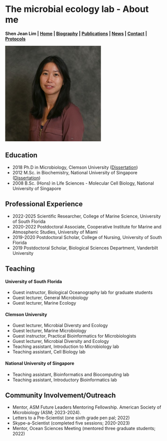 # The microbial ecology lab - About me 
**Shen Jean Lim | [Home](https://shenjean.github.io) | [Biography](bio.md) | [Publications](pubs.md) | [News](news.md) | [Contact](contact.md) | [Protocols](protocols.md)**

![Shen Jean Lim](Pics/Jean_Indoor.jpg)

## Education

- 2018	Ph.D in Microbiology,	Clemson University ([Dissertation](https://open.clemson.edu/all_dissertations/2566/))
- 2012	M.Sc. in Biochemistry,	National University of Singapore ([Dissertation](https://scholarbank.nus.edu.sg/handle/10635/30289))
- 2008	B.Sc. (Hons) in Life Sciences - Molecular Cell Biology,	National University of Singapore 

## Professional Experience 

- 2022-2025		Scientific Researcher,	College of Marine Science, University of South Florida
- 2020-2022		Postdoctoral Associate, Cooperative Institute for Marine and Atmospheric Studies, University of Miami
- 2019-2020		Postdoctoral Scholar,	College of Nursing, University of South Florida
- 2019		Postdoctoral Scholar, Biological Sciences Department, Vanderbilt University

## Teaching

#### University of South Florida

- Guest instructor,	Biological Oceanography lab for graduate students 
- Guest lecturer, General Microbiology 
- Guest lecturer, Marine Ecology

#### Clemson University
- Guest lecturer, Microbial Diversty and Ecology 
- Guest lecturer, Marine Microbiology 
- Guest instructor,	Practical Bioinformatics for Microbiologists 
- Guest lecturer,	Microbial Diversity and Ecology 
- Teaching assistant, Introduction to Microbiology lab 
- Teaching assistant, Cell Biology lab

#### National University of Singapore
- Teaching assistant, Bioinformatics and Biocomputing lab 
- Teaching assistant, Introductory Bioinformatics lab 

## Community Involvement/Outreach 

-	Mentor, ASM Future Leaders Mentoring Fellowship. American Society of Microbiology (ASM; 2023-2024).
-	Letters to a Pre-Scientist (one sixth grade pen pal; 2022)
-	Skype-a-Scientist (completed five sessions; 2020-2023)
-	Mentor, Ocean Sciences Meeting (mentored three graduate students; 2022)



